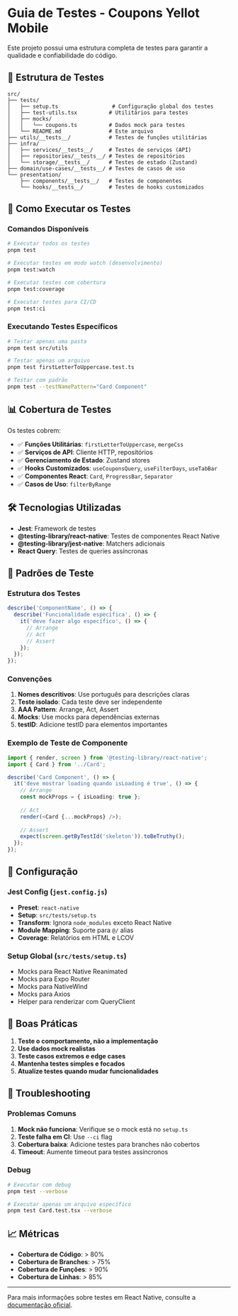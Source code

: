 # Guia de Testes - Coupons Yellot Mobile

Este projeto possui uma estrutura completa de testes para garantir a qualidade e confiabilidade do código.

## 🧪 Estrutura de Testes

```
src/
├── tests/
│   ├── setup.ts                 # Configuração global dos testes
│   ├── test-utils.tsx          # Utilitários para testes
│   ├── mocks/
│   │   └── coupons.ts          # Dados mock para testes
│   └── README.md               # Este arquivo
├── utils/__tests__/            # Testes de funções utilitárias
├── infra/
│   ├── services/__tests__/     # Testes de serviços (API)
│   ├── repositories/__tests__/ # Testes de repositórios
│   └── storage/__tests__/      # Testes de estado (Zustand)
├── domain/use-cases/__tests__/ # Testes de casos de uso
└── presentation/
    ├── components/__tests__/   # Testes de componentes
    └── hooks/__tests__/        # Testes de hooks customizados
```

## 🚀 Como Executar os Testes

### Comandos Disponíveis

```bash
# Executar todos os testes
pnpm test

# Executar testes em modo watch (desenvolvimento)
pnpm test:watch

# Executar testes com cobertura
pnpm test:coverage

# Executar testes para CI/CD
pnpm test:ci
```

### Executando Testes Específicos

```bash
# Testar apenas uma pasta
pnpm test src/utils

# Testar apenas um arquivo
pnpm test firstLetterToUppercase.test.ts

# Testar com padrão
pnpm test --testNamePattern="Card Component"
```

## 📊 Cobertura de Testes

Os testes cobrem:

- ✅ **Funções Utilitárias**: `firstLetterToUppercase`, `mergeCss`
- ✅ **Serviços de API**: Cliente HTTP, repositórios
- ✅ **Gerenciamento de Estado**: Zustand stores
- ✅ **Hooks Customizados**: `useCouponsQuery`, `useFilterDays`, `useTabBar`
- ✅ **Componentes React**: `Card`, `ProgressBar`, `Separator`
- ✅ **Casos de Uso**: `filterByRange`

## 🛠️ Tecnologias Utilizadas

- **Jest**: Framework de testes
- **@testing-library/react-native**: Testes de componentes React Native
- **@testing-library/jest-native**: Matchers adicionais
- **React Query**: Testes de queries assíncronas

## 📝 Padrões de Teste

### Estrutura dos Testes

```typescript
describe('ComponentName', () => {
  describe('Funcionalidade específica', () => {
    it('deve fazer algo específico', () => {
      // Arrange
      // Act  
      // Assert
    });
  });
});
```

### Convenções

1. **Nomes descritivos**: Use português para descrições claras
2. **Teste isolado**: Cada teste deve ser independente
3. **AAA Pattern**: Arrange, Act, Assert
4. **Mocks**: Use mocks para dependências externas
5. **testID**: Adicione testID para elementos importantes

### Exemplo de Teste de Componente

```typescript
import { render, screen } from '@testing-library/react-native';
import { Card } from '../Card';

describe('Card Component', () => {
  it('deve mostrar loading quando isLoading é true', () => {
    // Arrange
    const mockProps = { isLoading: true };
    
    // Act
    render(<Card {...mockProps} />);
    
    // Assert
    expect(screen.getByTestId('skeleton')).toBeTruthy();
  });
});
```

## 🔧 Configuração

### Jest Config (`jest.config.js`)

- **Preset**: `react-native`
- **Setup**: `src/tests/setup.ts`
- **Transform**: Ignora `node_modules` exceto React Native
- **Module Mapping**: Suporte para `@/` alias
- **Coverage**: Relatórios em HTML e LCOV

### Setup Global (`src/tests/setup.ts`)

- Mocks para React Native Reanimated
- Mocks para Expo Router
- Mocks para NativeWind
- Mocks para Axios
- Helper para renderizar com QueryClient

## 🎯 Boas Práticas

1. **Teste o comportamento, não a implementação**
2. **Use dados mock realistas**
3. **Teste casos extremos e edge cases**
4. **Mantenha testes simples e focados**
5. **Atualize testes quando mudar funcionalidades**

## 🐛 Troubleshooting

### Problemas Comuns

1. **Mock não funciona**: Verifique se o mock está no `setup.ts`
2. **Teste falha em CI**: Use `--ci` flag
3. **Cobertura baixa**: Adicione testes para branches não cobertos
4. **Timeout**: Aumente timeout para testes assíncronos

### Debug

```bash
# Executar com debug
pnpm test --verbose

# Executar apenas um arquivo específico
pnpm test Card.test.tsx --verbose
```

## 📈 Métricas

- **Cobertura de Código**: > 80%
- **Cobertura de Branches**: > 75%
- **Cobertura de Funções**: > 90%
- **Cobertura de Linhas**: > 85%

---

Para mais informações sobre testes em React Native, consulte a [documentação oficial](https://reactnative.dev/docs/testing-overview).

